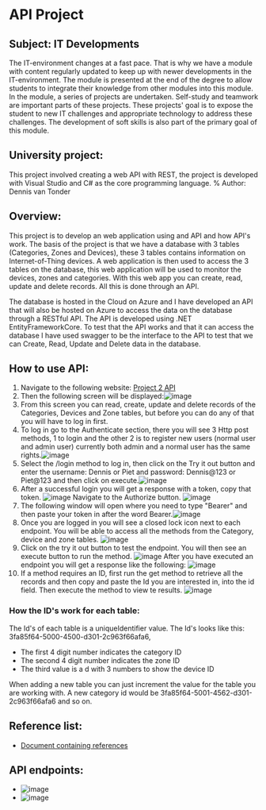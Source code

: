 # API Project

## Subject: IT Developments
The IT-environment changes at a fast pace. That is why we have a module with content regularly updated to keep up with newer developments in the IT-environment. The module is presented at the end of the degree to allow students to integrate their knowledge from other modules into this module. In the module, a series of projects are undertaken. Self-study and teamwork are important parts of these projects. These projects' goal is to expose the student to new IT challenges and appropriate technology to address these challenges. The development of soft skills is also part of the primary goal of this module.
## University project:
This project involved creating a web API with REST, the project is developed with Visual Studio and C# as the core programming language.
% Author: Dennis van Tonder

## Overview:
This project is to develop an web application using and API and how API's work. The basis of the project is that we have a database with 3 tables (Categories, Zones and Devices), these 3 tables contains information on Internet-of-Thing devices. A web application is then used to access the 3 tables on the database, this web application will be used to monitor the devices, zones and categories. With this web app you can create, read, update and delete records. All this is done through an API.

The database is hosted in the Cloud on Azure and I have developed an API that will also be hosted on Azure to access the data on the database through a RESTful API. The API is developed using .NET EntityFrameworkCore. To test that the API works and that it can access the database I have used swagger to be the interface to the API to test that we can Create, Read, Update and Delete data in the database.
## How to use API:
1. Navigate to the following website: [Project 2 API](https://iot-connectedofficeproject.azurewebsites.net/swagger/index.html) 
2. Then the following screen will be displayed:![image](https://user-images.githubusercontent.com/90188915/188458513-e6cd0484-a383-489e-a787-75a4f72889ef.png)
3. From this screen you can read, create, update and delete records of the Categories, Devices and Zone tables, but before you can do any of that you will have to log in first.
4. To log in go to the Authenticate section, there you will see 3 Http post methods, 1 to login and the other 2 is to register new users (normal user and admin user) currently both admin and a normal user has the same rights.![image](https://user-images.githubusercontent.com/90188915/188459544-c21de9e3-9129-45c1-8d55-b1d7620d0a0d.png)
5. Select the /login method to log in, then click on the Try it out button and enter the username: Dennis or Piet and password: Dennis@123 or Piet@123 and then click on execute.![image](https://user-images.githubusercontent.com/90188915/188460036-3316592b-f7b4-444e-b643-0f73172e8437.png)
6. After a successful login you will get a response with a token, copy that token. ![image](https://user-images.githubusercontent.com/90188915/188868792-9a88bcfe-d241-47c4-9f4c-4828127a962c.png)
Navigate to the Authorize button.
![image](https://user-images.githubusercontent.com/90188915/188460414-26405262-8d1f-4b0c-8d90-f9fb773c42e8.png) 
7. The following window will open where you need to type "Bearer" and then paste your token in after the word Bearer.![image](https://user-images.githubusercontent.com/90188915/188460718-a2f99c0d-aad5-4028-ad9b-2c970913f909.png)
8. Once you are logged in you will see a closed lock icon next to each endpoint. You will be able to access all the methods from the Category, device and zone tables. ![image](https://user-images.githubusercontent.com/90188915/188869419-2e11aeb1-30ac-4f19-b49a-1f0afa557224.png)
9. Click on the try it out button to test the endpoint. You will then see an execute button to run the method. ![image](https://user-images.githubusercontent.com/90188915/188869788-80a705a5-9687-4ea8-9a01-31c2448fb0bf.png)
After you have executed an endpoint you will get a response like the following: ![image](https://user-images.githubusercontent.com/90188915/188870069-e79fd665-1ca8-45c9-9937-ffe7e2d30450.png)
10. If a method requires an ID, first run the get method to retrieve all the records and then copy and paste the Id you are interested in, into the id field. Then execute the method to view te results. 
![image](https://user-images.githubusercontent.com/90188915/188870161-4eca2cbb-d0e9-4b92-af51-01c306751bd7.png)

### How the ID's work for each table:
The Id's of each table is a uniqueIdentifier value. The Id's looks like this: 3fa85f64-5000-4500-d301-2c963f66afa6,
- The first 4 digit number indicates the category ID
- The second 4 digit number indicates the zone ID
- The third value is a d with 3 numbers to show the device ID

When adding a new table you can just increment the value for the table you are working with. A new category id would be 3fa85f64-5001-4562-d301-2c963f66afa6 and so on.
## Reference list:
- [Document containing references](https://github.com/dennisvantonder/CMPG-323-Project-2-31609988/blob/main/Reference%20list.docx)

## API endpoints:
- ![image](https://user-images.githubusercontent.com/90188915/189925532-c4b76316-a5b6-4b71-bea5-ecd2a20e9555.png)
- ![image](https://user-images.githubusercontent.com/90188915/189925578-3888df7f-da48-473e-b3ea-819424b6bb37.png)
